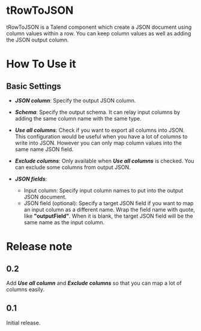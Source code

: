 tRowToJSON
============
tRowToJSON is a Talend component which create a JSON document using column values within a row. You can keep column values as well as adding the JSON output column.

How To Use it
==============

Basic Settings
---------------

- ***JSON column***: Specify the output JSON column.

- ***Schema***: Specify the output schema. It can relay input columns by adding the same column name with the same type.

- ***Use all columns***: Check if you want to export all columns into JSON. This configuration would be useful when you have a lot of columns to write into JSON. However you can only map column values into the same name JSON field.

- ***Exclude columns***: Only available when ***Use all columns*** is checked. You can exclude some columns from output JSON.

- ***JSON fields***: 
  - Input column: Specify input column names to put into the output JSON document.
  - JSON field (optional): Specify a target JSON field if you want to map an input column as a different name. Wrap the field name with quote, like **"outputField"**. When it is blank, the target JSON field will be the same name as the input column.


Release note
==============

0.2
-----
Add ***Use all column*** and ***Exclude columns*** so that you can map a lot of columns easily.

0.1
-----
Initial release.